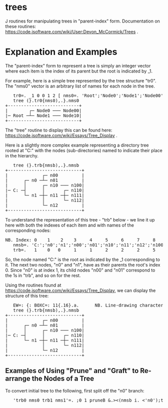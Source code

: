 # trees
J routines for manipulating trees in "parent-index" form.
Documentation on these routines: https://code.jsoftware.com/wiki/User:Devon_McCormick/Trees .

# Explanation and Examples
The "parent-index" form to represent a tree is simply an integer vector where each item is the index of its parent but the root is indicated by _1.

For example, here is a simple tree represented by the tree structure "tr0".  The "nms0" vector is an arbitrary list of names for each node in the tree.
<pre>
   tr0=. _1 0 0 1 2 [ nms0=. 'Root';'Node0';'Node1';'Node00';'Node10'
   tree (}.tr0{nms0),.}.nms0
+---------------------------+
|        ┌─ Node0 ─── Node00|
|─ Root ─┴─ Node1 ─── Node10|
+---------------------------+
</pre>
The "tree" routine to display this can be found here: https://code.jsoftware.com/wiki/Essays/Tree_Display .

Here is a slightly more complex example representing a directory tree rooted at "C:" with the nodes (sub-directories)
named to indicate their place in the hierarchy.
<pre>
   tree (}.trb{nmsb),.}.nmsb
+----------------------------+
|             ┌─ n00         |
|      ┌─ n0 ─┴─ n01         |
|      │      ┌─ n10 ─── n100|
|─ C: ─┤      │       ┌─ n110|
|      └─ n1 ─┼─ n11 ─┼─ n111|
|             │       └─ n112|
|             └─ n12         |
+----------------------------+
</pre>
To understand the representation of this tree - "trb" below - we line it up here with both the indexes of each item and with names of the corresponding nodes:
<pre>
NB. Index: 0    1    2    3     4     5     6     7     8      9      10     11
   nmsb=. 'C:';'n0';'n1';'n00';'n01';'n10';'n11';'n12';'n100';'n110';'n111';'n112'
   trb=.  _1    0   0     1     1     2     2     2     5      6      6      6
</pre>
So, the node named "C:" is the root as indicated by the _1 corresponding to it.  The next two nodes, "n0" and "n1", have as their parents the root's index 0.  Since "n0" is at index 1, its child nodes "n00" and "n01" correspond to the 1s in "trb", and so on for the rest.

Using the routines found at https://code.jsoftware.com/wiki/Essays/Tree_Display, we can display the structure of this tree:
<pre>
   EW=: {: BOXC=: 11{.16}.a.      NB. Line-drawing characters             
   tree (}.trb{nmsb),.}.nmsb                                  
+----------------------------+                                  
|             ┌─ n00         |                                  
|      ┌─ n0 ─┴─ n01         |                                  
|      │      ┌─ n10 ─── n100|                                  
|─ C: ─┤      │       ┌─ n110|                                  
|      └─ n1 ─┼─ n11 ─┼─ n111|                                  
|             │       └─ n112|                                  
|             └─ n12         |                                  
+----------------------------+                                  
</pre>
## Examples of Using "Prune" and "Graft" to Re-arrange the Nodes of a Tree
To convert initial tree to the following, first split off the "n0" branch:
<pre>
   'trb0 nms0 trb1 nms1'=. ;0 1 pruneB &.><(nmsb i. <'n0');trb;<nmsb
   trb0                       NB. Tree without pruned branch
_1 0 1 1 1 2 3 3 3
   nms0
+--+--+---+---+---+----+----+----+----+
|C:|n1|n10|n11|n12|n100|n110|n111|n112|
+--+--+---+---+---+----+----+----+----+
   trb1                       NB. Pruned branch
_1 0 0
   nms1
+--+---+---+
|n0|n00|n01|
+--+---+---+
   nms=. nms0,nms1                            NB. All names for new combined tree
   tr=. graftRoot trb0;(nms0 i. <'n100');trb1 NB. Graft pruned branch to node "n100".
   tree (}.tr{nms),.}.nms
+-------------------------------------------+
|                                     ┌─ n00|
|             ┌─ n10 ─── n100 ─── n0 ─┴─ n01|
|             │       ┌─ n110               |
|─ C: ─── n1 ─┼─ n11 ─┼─ n111               |
|             │       └─ n112               |
|             └─ n12                        |
+-------------------------------------------+
</pre>
